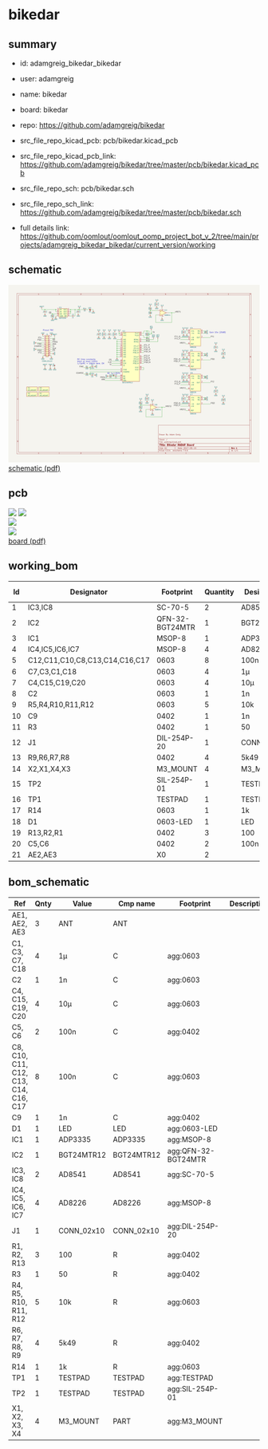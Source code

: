 # bikedar
 
## summary 
* id: adamgreig_bikedar_bikedar
* user: adamgreig
* name: bikedar
* board: bikedar
* repo: https://github.com/adamgreig/bikedar
* src_file_repo_kicad_pcb: pcb/bikedar.kicad_pcb
* src_file_repo_kicad_pcb_link: https://github.com/adamgreig/bikedar/tree/master/pcb/bikedar.kicad_pcb


* src_file_repo_sch: pcb/bikedar.sch
* src_file_repo_sch_link: https://github.com/adamgreig/bikedar/tree/master/pcb/bikedar.sch
* full details link: https://github.com/oomlout/oomlout_oomp_project_bot_v_2/tree/main/projects/adamgreig_bikedar_bikedar/current_version/working  

## schematic  
![](working_schematic_600.png)  
[schematic (pdf)](working_schematic.pdf)  

## pcb  
![](working_3d_600.png) 
![](working_3d_front_600.png)  
![](working_3d_back_600.png)  
![](working_600.png)  
[board (pdf)](working.pdf)  

## working_bom
| Id | Designator | Footprint | Quantity | Designation | Supplier and ref |  | None | 
| --- | --- | --- | --- | --- | --- | --- | --- | 
| 1 | IC3,IC8 | SC-70-5 | 2 | AD8541 |  |  | [''] | 
| 2 | IC2 | QFN-32-BGT24MTR | 1 | BGT24MTR12 |  |  | [''] | 
| 3 | IC1 | MSOP-8 | 1 | ADP3335 |  |  | [''] | 
| 4 | IC4,IC5,IC6,IC7 | MSOP-8 | 4 | AD8226 |  |  | [''] | 
| 5 | C12,C11,C10,C8,C13,C14,C16,C17 | 0603 | 8 | 100n |  |  | [''] | 
| 6 | C7,C3,C1,C18 | 0603 | 4 | 1µ |  |  | [''] | 
| 7 | C4,C15,C19,C20 | 0603 | 4 | 10µ |  |  | [''] | 
| 8 | C2 | 0603 | 1 | 1n |  |  | [''] | 
| 9 | R5,R4,R10,R11,R12 | 0603 | 5 | 10k |  |  | [''] | 
| 10 | C9 | 0402 | 1 | 1n |  |  | [''] | 
| 11 | R3 | 0402 | 1 | 50 |  |  | [''] | 
| 12 | J1 | DIL-254P-20 | 1 | CONN_02x10 |  |  | [''] | 
| 13 | R9,R6,R7,R8 | 0402 | 4 | 5k49 |  |  | [''] | 
| 14 | X2,X1,X4,X3 | M3_MOUNT | 4 | M3_MOUNT |  |  | [''] | 
| 15 | TP2 | SIL-254P-01 | 1 | TESTPAD |  |  | [''] | 
| 16 | TP1 | TESTPAD | 1 | TESTPAD |  |  | [''] | 
| 17 | R14 | 0603 | 1 | 1k |  |  | [''] | 
| 18 | D1 | 0603-LED | 1 | LED |  |  | [''] | 
| 19 | R13,R2,R1 | 0402 | 3 | 100 |  |  | [''] | 
| 20 | C5,C6 | 0402 | 2 | 100n |  |  | [''] | 
| 21 | AE2,AE3 | X0 | 2 |  |  |  | [''] | 


## bom_schematic
| Ref | Qnty | Value | Cmp name | Footprint | Description | Vendor | DNP | 
| --- | --- | --- | --- | --- | --- | --- | --- | 
| AE1, AE2, AE3 | 3 | ANT | ANT |  |  |  |  | 
| C1, C3, C7, C18 | 4 | 1µ | C | agg:0603 |  |  |  | 
| C2 | 1 | 1n | C | agg:0603 |  |  |  | 
| C4, C15, C19, C20 | 4 | 10µ | C | agg:0603 |  |  |  | 
| C5, C6 | 2 | 100n | C | agg:0402 |  |  |  | 
| C8, C10, C11, C12, C13, C14, C16, C17 | 8 | 100n | C | agg:0603 |  |  |  | 
| C9 | 1 | 1n | C | agg:0402 |  |  |  | 
| D1 | 1 | LED | LED | agg:0603-LED |  |  |  | 
| IC1 | 1 | ADP3335 | ADP3335 | agg:MSOP-8 |  |  |  | 
| IC2 | 1 | BGT24MTR12 | BGT24MTR12 | agg:QFN-32-BGT24MTR |  |  |  | 
| IC3, IC8 | 2 | AD8541 | AD8541 | agg:SC-70-5 |  |  |  | 
| IC4, IC5, IC6, IC7 | 4 | AD8226 | AD8226 | agg:MSOP-8 |  |  |  | 
| J1 | 1 | CONN_02x10 | CONN_02x10 | agg:DIL-254P-20 |  |  |  | 
| R1, R2, R13 | 3 | 100 | R | agg:0402 |  |  |  | 
| R3 | 1 | 50 | R | agg:0402 |  |  |  | 
| R4, R5, R10, R11, R12 | 5 | 10k | R | agg:0603 |  |  |  | 
| R6, R7, R8, R9 | 4 | 5k49 | R | agg:0402 |  |  |  | 
| R14 | 1 | 1k | R | agg:0603 |  |  |  | 
| TP1 | 1 | TESTPAD | TESTPAD | agg:TESTPAD |  |  |  | 
| TP2 | 1 | TESTPAD | TESTPAD | agg:SIL-254P-01 |  |  |  | 
| X1, X2, X3, X4 | 4 | M3_MOUNT | PART | agg:M3_MOUNT |  |  |  | 



